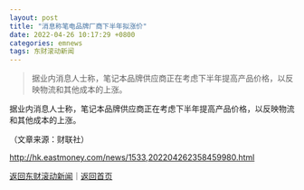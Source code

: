 ```yaml
---
layout: post
title: "消息称笔电品牌厂商下半年拟涨价"
date: 2022-04-26 10:17:29 +0800
categories: emnews
tags: 东财滚动新闻
---
```

> 据业内消息人士称，笔记本品牌供应商正在考虑下半年提高产品价格，以反映物流和其他成本的上涨。

<p>据业内消息人士称，笔记本品牌供应商正在考虑下半年提高产品价格，以反映物流和其他成本的上涨。 </p><p class="em_media">（文章来源：财联社）</p>

<http://hk.eastmoney.com/news/1533,202204262358459980.html>

[返回东财滚动新闻](//finews.withounder.com/emnews/)｜[返回首页](//finews.withounder.com/)